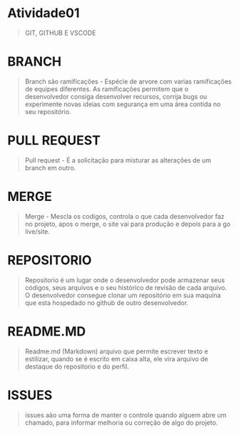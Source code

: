 # Atividade01
> GIT, GITHUB E VSCODE
# BRANCH 
>Branch são ramificações - Espécie de arvore com varias ramificações de equipes diferentes. As ramificações permitem que o desenvolvedor consiga desenvolver recursos, corrija bugs ou experimente novas ideias com segurança em uma área contida no seu repositório.
# PULL REQUEST 
>Pull request - É a solicitação para misturar as alterações de um branch em outro. 
# MERGE
>Merge - Mescla os codigos, controla o que cada desenvolvedor faz no projeto, apos o merge, o site vai para produção e depois para a go live/site.
# REPOSITORIO
> Repositorio é um lugar onde o desenvolvedor pode armazenar seus códigos, seus arquivos e o seu histórico de revisão de cada arquivo. O desenvolvedor consegue clonar um repositório em sua maquina que esta hospedado no github de outro desenvolvedor.
# README.MD
> Readme.md (Markdown) arquivo que permite escrever texto e estilizar, quando se é escrito em caixa alta, ele vira arquivo de destaque do repositorio e do perfil.
# ISSUES
> issues aão uma forma de manter o controle quando alguem abre um chamado, para informar melhoria ou correção de algo do projeto.

